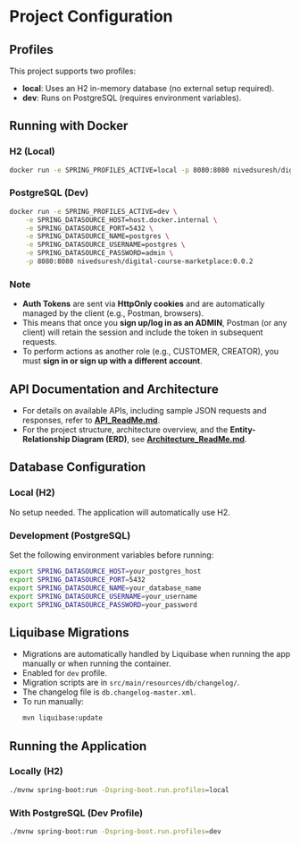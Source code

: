 # Project Configuration

## Profiles
This project supports two profiles:

- **local**: Uses an H2 in-memory database (no external setup required).
- **dev**: Runs on PostgreSQL (requires environment variables).

## Running with Docker

### H2 (Local)
```sh
docker run -e SPRING_PROFILES_ACTIVE=local -p 8080:8080 nivedsuresh/digital-course-marketplace:0.0.2
```

### PostgreSQL (Dev)
```sh
docker run -e SPRING_PROFILES_ACTIVE=dev \
    -e SPRING_DATASOURCE_HOST=host.docker.internal \
    -e SPRING_DATASOURCE_PORT=5432 \
    -e SPRING_DATASOURCE_NAME=postgres \
    -e SPRING_DATASOURCE_USERNAME=postgres \
    -e SPRING_DATASOURCE_PASSWORD=admin \
    -p 8080:8080 nivedsuresh/digital-course-marketplace:0.0.2
```

### Note
- **Auth Tokens** are sent via **HttpOnly cookies** and are automatically managed by the client (e.g., Postman, browsers).
- This means that once you **sign up/log in as an ADMIN**, Postman (or any client) will retain the session and include the token in subsequent requests.
- To perform actions as another role (e.g., CUSTOMER, CREATOR), you must **sign in or sign up with a different account**.


## API Documentation and Architecture

- For details on available APIs, including sample JSON requests and responses, refer to **[API_ReadMe.md](API_ReadMe.md)**.
- For the project structure, architecture overview, and the **Entity-Relationship Diagram (ERD)**, see **[Architecture_ReadMe.md](Architecture_ReadMe.md)**.



## Database Configuration

### Local (H2)
No setup needed. The application will automatically use H2.

### Development (PostgreSQL)
Set the following environment variables before running:

```sh
export SPRING_DATASOURCE_HOST=your_postgres_host
export SPRING_DATASOURCE_PORT=5432
export SPRING_DATASOURCE_NAME=your_database_name
export SPRING_DATASOURCE_USERNAME=your_username
export SPRING_DATASOURCE_PASSWORD=your_password
```

## Liquibase Migrations
- Migrations are automatically handled by Liquibase when running the app manually or when running the container.
- Enabled for `dev` profile.
- Migration scripts are in `src/main/resources/db/changelog/`.
- The changelog file is `db.changelog-master.xml`.
- To run manually:
  ```sh
  mvn liquibase:update
  ```

## Running the Application

### Locally (H2)
```sh
./mvnw spring-boot:run -Dspring-boot.run.profiles=local
```

### With PostgreSQL (Dev Profile)
```sh
./mvnw spring-boot:run -Dspring-boot.run.profiles=dev
```

